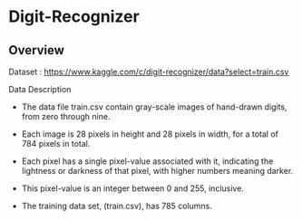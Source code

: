 # Digit-Recognizer

## Overview

Dataset : https://www.kaggle.com/c/digit-recognizer/data?select=train.csv 

Data Description

* The data file train.csv contain gray-scale images of hand-drawn digits, from zero through nine.

* Each image is 28 pixels in height and 28 pixels in width, for a total of 784 pixels in total.

* Each pixel has a single pixel-value associated with it, indicating the lightness or darkness of that pixel, with higher numbers meaning darker. 

* This pixel-value is an integer between 0 and 255, inclusive.

* The training data set, (train.csv), has 785 columns. 
